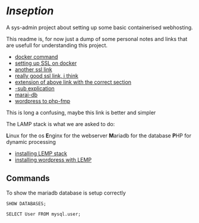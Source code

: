 # _Inseption_

A sys-admin project about setting up some basic containerised webhosting.

This readme is, for now just a dump of some personal notes and links that are usefull for understanding this project.

- [docker command](https://codenotary.com/blog/extremely-useful-docker-commands)
- [setting up SSL on docker](https://gist.github.com/dahlsailrunner/679e6dec5fd769f30bce90447ae80081)
- [another ssl link](https://nginx.tutorials24x7.com/blog/how-to-enable-tls-1-2-and-tls-1-3-in-nginx)
- [really good ssl link, i think](https://www.feistyduck.com/library/openssl-cookbook/online/openssl-command-line/determine-version-and-configuration.html)
- [extension of above link with the correct section](https://www.feistyduck.com/library/openssl-cookbook/online/openssl-command-line/key-generation.html)
- [-sub explication](https://www.digicert.com/kb/ssl-support/openssl-quick-reference-guide.htm#Usingthe-subjSwitch)
- [marai-db](https://mariadb.com/kb/en/a-mariadb-primer/)
- [wordpress to php-fmp](https://blog.devsense.com/2019/php-nginx-docker)


This is long a confusing, maybe this link is better and simpler

The LAMP stack is what we are asked to do:

**L**inux for the os
**E**nginx for the webserver
**M**ariadb for the database
**P**HP for dynamic processing

- [installing LEMP stack](https://www.digitalocean.com/community/tutorials/how-to-install-linux-nginx-mariadb-php-lemp-stack-on-debian-10)
- [installing wordpress with LEMP](https://www.digitalocean.com/community/tutorials/how-to-install-wordpress-with-lemp-nginx-mariadb-and-php-on-debian-10)


## Commands

To show the mariadb database is setup correctly
```mysql
SHOW DATABASES;

SELECT User FROM mysql.user;
```
